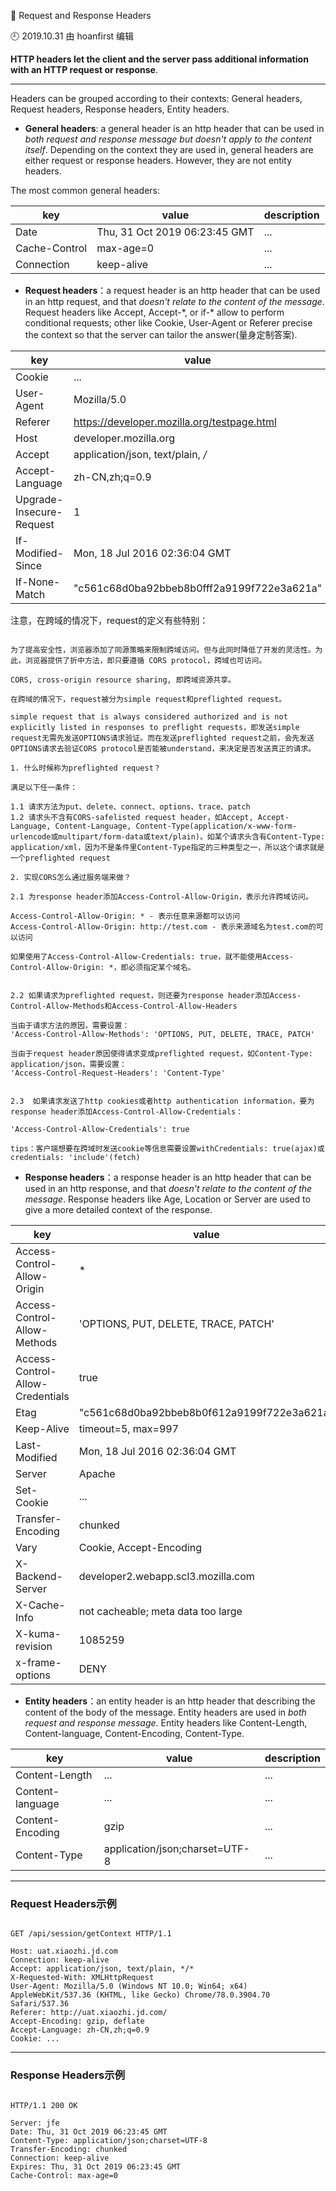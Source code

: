 🐾 Request and Response Headers

🕘 2019.10.31 由 hoanfirst 编辑

**HTTP headers let the client and the server pass additional information with an HTTP request or response**.

---

Headers can be grouped according to their contexts: General headers, Request headers, Response headers, Entity headers.

- **General headers**: a general header is an http header that can be used in *both request and response message but doesn't apply to the content itself*. Depending on the context they are used in, general headers are either request or response headers. However, they are not entity headers.

The most common general headers:

key|value|description|
--|--|--|
Date|Thu, 31 Oct 2019 06:23:45 GMT|...|
Cache-Control|max-age=0|...|
Connection|keep-alive|...|

- **Request headers**：a request header is an http header that can be used in an http request, and that *doesn't relate to the content of the message*. Request headers like Accept, Accept-\*, or if-\* allow to perform conditional requests; other like Cookie, User-Agent or Referer precise the context so that the server can tailor the answer(量身定制答案).

key|value|description|
--|--|--|
Cookie|...|...|
User-Agent|Mozilla/5.0|...|
Referer|https://developer.mozilla.org/testpage.html|...|
Host|developer.mozilla.org|...|
Accept|application/json, text/plain, */*|...|
Accept-Language|zh-CN,zh;q=0.9|...|
Upgrade-Insecure-Request|1|...|
If-Modified-Since|Mon, 18 Jul 2016 02:36:04 GMT|...|
If-None-Match|"c561c68d0ba92bbeb8b0fff2a9199f722e3a621a"|...|


注意，在跨域的情况下，request的定义有些特别：

```

为了提高安全性，浏览器添加了同源策略来限制跨域访问。但与此同时降低了开发的灵活性。为此，浏览器提供了折中方法，即只要遵循 CORS protocol，跨域也可访问。

CORS, cross-origin resource sharing, 即跨域资源共享。

在跨域的情况下，request被分为simple request和preflighted request。

simple request that is always considered authorized and is not explicitly listed in responses to preflight requests，即发送simple request无需先发送OPTIONS请求验证。而在发送preflighted request之前，会先发送OPTIONS请求去验证CORS protocol是否能被understand，来决定是否发送真正的请求。

1. 什么时候称为preflighted request？

满足以下任一条件：

1.1 请求方法为put、delete、connect、options、trace、patch
1.2 请求头不含有CORS-safelisted request header，如Accept, Accept-Language, Content-Language, Content-Type(application/x-www-form-urlencode或multipart/form-data或text/plain)。如某个请求头含有Content-Type: application/xml，因为不是条件里Content-Type指定的三种类型之一，所以这个请求就是一个preflighted request

2. 实现CORS怎么通过服务端来做？

2.1 为response header添加Access-Control-Allow-Origin，表示允许跨域访问。

Access-Control-Allow-Origin: * - 表示任意来源都可以访问
Access-Control-Allow-Origin: http://test.com - 表示来源域名为test.com的可以访问

如果使用了Access-Control-Allow-Credentials: true，就不能使用Access-Control-Allow-Origin: *，即必须指定某个域名。


2.2 如果请求为preflighted request，则还要为response header添加Access-Control-Allow-Methods和Access-Control-Allow-Headers

当由于请求方法的原因，需要设置：
'Access-Control-Allow-Methods': 'OPTIONS, PUT, DELETE, TRACE, PATCH'

当由于request header原因使得请求变成preflighted request，如Content-Type: application/json，需要设置：
'Access-Control-Request-Headers': 'Content-Type'


2.3  如果请求发送了http cookies或者http authentication information，要为response header添加Access-Control-Allow-Credentials：

'Access-Control-Allow-Credentials': true

tips：客户端想要在跨域时发送cookie等信息需要设置withCredentials: true(ajax)或credentials: 'include'(fetch)

```

- **Response headers**：a response header is an http header that can be used in an http response, and that *doesn't relate to the content of the message*. Response headers like Age, Location or Server are used to give a more detailed context of the response.

key|value|description|
--|--|--|
Access-Control-Allow-Origin|\*|...|
Access-Control-Allow-Methods|'OPTIONS, PUT, DELETE, TRACE, PATCH'|...|
Access-Control-Allow-Credentials|true||
Etag|"c561c68d0ba92bbeb8b0f612a9199f722e3a621a"|...|
Keep-Alive|timeout=5, max=997|...|
Last-Modified|Mon, 18 Jul 2016 02:36:04 GMT|...|
Server|Apache|...|
Set-Cookie|...|...|
Transfer-Encoding|chunked|...|
Vary|Cookie, Accept-Encoding|...|
X-Backend-Server|developer2.webapp.scl3.mozilla.com|...|
X-Cache-Info|not cacheable; meta data too large|...|
X-kuma-revision|1085259||
x-frame-options|DENY|...|

- **Entity headers**：an entity header is an http header that describing the content of the body of the message. Entity headers are used in *both request and response message*. Entity headers like Content-Length, Content-language, Content-Encoding, Content-Type.

key|value|description|
--|--|--|
Content-Length|...|...|
Content-language|...|...|
Content-Encoding|gzip|...|
Content-Type|application/json;charset=UTF-8|...|

---

### Request Headers示例

```

GET /api/session/getContext HTTP/1.1

Host: uat.xiaozhi.jd.com
Connection: keep-alive
Accept: application/json, text/plain, */*
X-Requested-With: XMLHttpRequest
User-Agent: Mozilla/5.0 (Windows NT 10.0; Win64; x64) AppleWebKit/537.36 (KHTML, like Gecko) Chrome/78.0.3904.70 Safari/537.36
Referer: http://uat.xiaozhi.jd.com/
Accept-Encoding: gzip, deflate
Accept-Language: zh-CN,zh;q=0.9
Cookie: ...

```

---

### Response Headers示例

```

HTTP/1.1 200 OK

Server: jfe
Date: Thu, 31 Oct 2019 06:23:45 GMT
Content-Type: application/json;charset=UTF-8
Transfer-Encoding: chunked
Connection: keep-alive
Expires: Thu, 31 Oct 2019 06:23:45 GMT
Cache-Control: max-age=0

```
